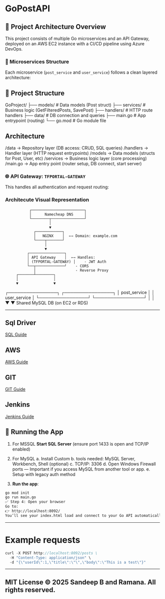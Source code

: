 # GoPostAPI

## 🧱 Project Architecture Overview

This project consists of multiple Go microservices and an API Gateway, deployed on an AWS EC2 instance with a CI/CD pipeline using Azure DevOps.

### 📁 Microservices Structure

Each microservice (`post_service` and `user_service`) follows a clean layered architecture:

## 📁 Project Structure

GoProject/ 
├── models/ # Data models (Post struct) 
├── services/ # Business logic (GetFilteredPosts, SavePost) 
├── handlers/ # HTTP route handlers 
├── data/ # DB connection and queries 
├── main.go # App entrypoint (routing) 
└── go.mod # Go module file

## Architecture
/data        → Repository layer (DB access: CRUD, SQL queries)
/handlers    → Handler layer (HTTP request entrypoints)
/models      → Data models (structs for Post, User, etc)
/services    → Business logic layer (core processing)
/main.go     → App entry point (router setup, DB connect, start server)

### 🌐 API Gateway: `TFPORTAL-GATEWAY`

This handles all authentication and request routing:

### Architecute Visual Representation
               ┌────────────────────────┐
               │      Namecheap DNS     │
               └────────┬───────────────┘
                        │
                        ▼
                 ┌────────────┐
                 │   NGINX    │  ⇽⇾ Domain: example.com
                 └────┬───────┘
                      │
                      ▼
              ┌────────────────┐
              │ API Gateway    │  ⇽⇾ Handles:
              │ (TFPORTAL-GATEWAY) │    - JWT Auth
              └──┬─────────────┘    - CORS
                 │                  - Reverse Proxy
         ┌───────┴────────┐
         │                │
         ▼                ▼
┌────────────────┐ ┌────────────────┐
│ post_service   │ │ user_service   │
└────────────────┘ └────────────────┘
         │                │
         ▼                ▼
   Shared MySQL DB (on EC2 or RDS)


---
## Sql Driver
[SQL Guide](docs/sql.md)

## AWS
[AWS Guide](docs/aws.md)

## GIT
[GIT Guide](docs/git.md)

## Jenkins
[Jenkins Guide](docs/jenkins.md)

## 🚀 Running the App

1. For MSSQL **Start SQL Server** (ensure port 1433 is open and TCP/IP enabled)
2. For MySQL 
    a. Install Custom
    b. tools needed: MySQL Server, Workbench, Shell (optional)
    c. TCP/IP: 3306
    d. Open Windows Firewall ports — Important if you access MySQL from another tool or app.
    e. Setup with legacy auth method

3. **Run the app**:
```bash
go mod init
go run main.go
✅ Step 4: Open your browser
Go to:
👉 http://localhost:8092/
You’ll see your index.html load and connect to your Go API automatically.
```

---
# Example requests
```go
curl -X POST http://localhost:8092/posts \
  -H "Content-Type: application/json" \
  -d "{\"userId\":1,\"title\":\"\",\"body\":\"This is a test\"}"
```
---------------------------------------
MIT License
© 2025 Sandeep B and Ramana. All rights reserved.
---------------------------------------
